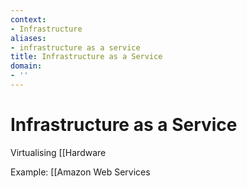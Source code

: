 ```yaml
---
context:
- Infrastructure
aliases:
- infrastructure as a service
title: Infrastructure as a Service
domain:
- ''
---
```


# Infrastructure as a Service

Virtualising [[Hardware

Example: [[Amazon Web Services
